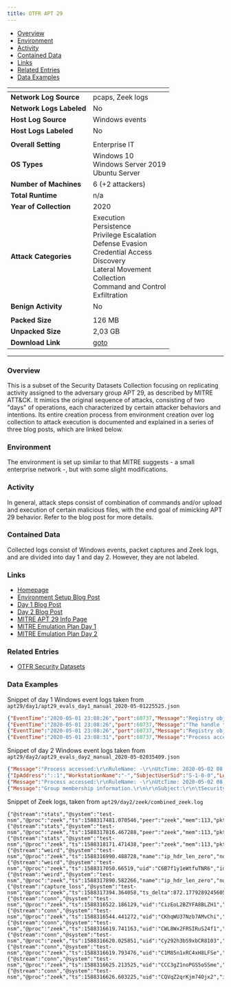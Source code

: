 ```yaml
---
title: OTFR APT 29
---
```


- [Overview](#overview)
- [Environment](#environment)
- [Activity](#activity)
- [Contained Data](#contained-data)
- [Links](#links)
- [Related Entries](#related-entries)
- [Data Examples](#data-examples)

| <!-- -->                 | <!-- -->                                                                                                                                                                                |
|--------------------------|-----------------------------------------------------------------------------------------------------------------------------------------------------------------------------------------|
| **Network Log Source**   | pcaps, Zeek logs                                                                                                                                                                        |
| **Network Logs Labeled** | No                                                                                                                                                                                      |
| **Host Log Source**      | Windows events                                                                                                                                                                          |
| **Host Logs Labeled**    | No                                                                                                                                                                                      |
|                          |                                                                                                                                                                                         |
| **Overall Setting**      | Enterprise IT                                                                                                                                                                           |
| **OS Types**             | Windows 10<br/>Windows Server 2019<br/>Ubuntu Server                                                                                                                                    |
| **Number of Machines**   | 6 (+2 attackers)                                                                                                                                                                        |
| **Total Runtime**        | n/a                                                                                                                                                                                     |
| **Year of Collection**   | 2020                                                                                                                                                                                    |
| **Attack Categories**    | Execution<br/>Persistence<br/>Privilege Escalation<br/>Defense Evasion<br/>Credential Access<br/>Discovery<br/>Lateral Movement<br/>Collection<br/>Command and Control<br/>Exfiltration |
| **Benign Activity**       | No                                                                                                                                                                                      |
|                          |                                                                                                                                                                                         |
| **Packed Size**          | 126 MB                                                                                                                                                                                  |
| **Unpacked Size**        | 2,03 GB                                                                                                                                                                                 |
| **Download Link**        | [goto](https://github.com/OTRF/Security-Datasets/tree/master/datasets/compound/apt29)                                                                                                   |

***

### Overview

This is a subset of the Security Datasets Collection focusing on replicating activity assigned to the adversary group
APT 29, as described by MITRE ATT&CK.
It mimics the original sequence of attacks, consisting of two "days" of operations, each characterized by certain
attacker behaviors and intentions.
Its entire creation process from environment creation over log collection to attack execution is documented and
explained in a series of three blog posts, which are linked below.

### Environment

The environment is set up similar to that MITRE suggests - a small enterprise network -, but with some slight
modifications.

### Activity

In general, attack steps consist of combination of commands and/or upload and execution of certain malicious files, with
the end goal of mimicking APT 29 behavior.
Refer to the blog post for more details.

### Contained Data

Collected logs consist of Windows events, packet captures and Zeek logs, and are divided into day 1 and day 2.
However, they are not labeled.

### Links

- [Homepage](https://github.com/OTRF/Security-Datasets/tree/master/datasets/compound/apt29)
- [Environment Setup Blog Post](https://medium.com/threat-hunters-forge/mordor-labs-part-1-deploying-att-ck-apt29-evals-environments-via-arm-templates-to-create-1c6c4bc32c9a)
- [Day 1 Blog Post](https://medium.com/threat-hunters-forge/mordor-labs-part-2-executing-att-ck-apt29-evals-emulation-plan-day1-17fae7a81229)
- [Day 2 Blog Post](https://medium.com/threat-hunters-forge/mordor-labs-part-3-executing-att-ck-apt29-evaluations-emulation-plan-day2-417cadc2a337)
- [MITRE APT 29 Info Page](https://attackevals.mitre-engenuity.org/enterprise/apt29/)
- [MITRE Emulation Plan Day 1](https://github.com/mitre-attack/attack-arsenal/tree/master/adversary_emulation/APT29/Emulation_Plan/Day%201)
- [MITRE Emulation Plan Day 2](https://github.com/mitre-attack/attack-arsenal/tree/master/adversary_emulation/APT29/Emulation_Plan/Day%202)

### Related Entries

- [OTFR Security Datasets](../collections/security_datasets.md)

### Data Examples

Snippet of day 1 Windows event logs taken from `apt29/day1/apt29_evals_day1_manual_2020-05-01225525.json`

```json
{"EventTime":"2020-05-01 23:08:26","port":60737,"Message":"Registry object added or deleted:\r\nRuleName: -\r\nEventType: CreateKey\r\nUtcTime: 2020-05-02 03:08:26.457\r\nProcessGuid: {47ab858c-e374-5eac-d803-000000000400}\r\nProcessId: 3852\r\nImage: C:\\windows\\system32\\WindowsPowerShell\\v1.0\\powershell.exe\r\nTargetObject: HKU\\S-1-5-21-1830255721-3727074217-2423397540-1107\\Software\\Microsoft\\SystemCertificates\\Disallowed","SourceModuleName":"eventlog","EventID":12,"tags":["mordorDataset"],"@version":"1","SourceName":"Microsoft-Windows-Sysmon","AccountType":"User","host":"wec.internal.cloudapp.net","Task":12,"ThreadID":4588,"TargetObject":"HKU\\S-1-5-21-1830255721-3727074217-2423397540-1107\\Software\\Microsoft\\SystemCertificates\\Disallowed","EventReceivedTime":"2020-05-01 23:08:32","Domain":"NT AUTHORITY","UtcTime":"2020-05-02 03:08:26.457","Keywords":-9223372036854775808,"RecordNumber":378531,"SourceModuleType":"im_msvistalog","@timestamp":"2020-05-02T03:08:32.631Z","SeverityValue":2,"Version":2,"OpcodeValue":0,"Severity":"INFO","Channel":"Microsoft-Windows-Sysmon/Operational","AccountName":"SYSTEM","ProcessGuid":"{47ab858c-e374-5eac-d803-000000000400}","Image":"C:\\windows\\system32\\WindowsPowerShell\\v1.0\\powershell.exe","EventType":"INFO","UserID":"S-1-5-18","ProcessId":"3852","Hostname":"SCRANTON.dmevals.local","RuleName":"-","ExecutionProcessID":3484,"ProviderGuid":"{5770385F-C22A-43E0-BF4C-06F5698FFBD9}"}
{"EventTime":"2020-05-01 23:08:26","port":60737,"Message":"The handle to an object was closed.\r\n\r\nSubject :\r\n\tSecurity ID:\t\tS-1-5-21-1830255721-3727074217-2423397540-1107\r\n\tAccount Name:\t\tpbeesly\r\n\tAccount Domain:\t\tDMEVALS\r\n\tLogon ID:\t\t0x372E81\r\n\r\nObject:\r\n\tObject Server:\t\tSecurity\r\n\tHandle ID:\t\t0x14fc\r\n\r\nProcess Information:\r\n\tProcess ID:\t\t0xf0c\r\n\tProcess Name:\t\tC:\\Windows\\System32\\WindowsPowerShell\\v1.0\\powershell.exe","Opcode":"Info","EventID":4658,"SourceModuleName":"eventlog","tags":["mordorDataset"],"@version":"1","SourceName":"Microsoft-Windows-Security-Auditing","SubjectLogonId":"0x372e81","host":"wec.internal.cloudapp.net","Task":12801,"ThreadID":6568,"EventReceivedTime":"2020-05-01 23:08:32","ObjectServer":"Security","ProcessName":"C:\\Windows\\System32\\WindowsPowerShell\\v1.0\\powershell.exe","HandleId":"0x14fc","Category":"Registry","Keywords":-9214364837600034816,"RecordNumber":79323,"SourceModuleType":"im_msvistalog","@timestamp":"2020-05-02T03:08:32.631Z","SeverityValue":2,"Version":0,"OpcodeValue":0,"SubjectUserSid":"S-1-5-21-1830255721-3727074217-2423397540-1107","Severity":"INFO","Channel":"Security","SubjectUserName":"pbeesly","SubjectDomainName":"DMEVALS","EventType":"AUDIT_SUCCESS","ProcessId":"0xf0c","Hostname":"SCRANTON.dmevals.local","ExecutionProcessID":4,"ProviderGuid":"{54849625-5478-4994-A5BA-3E3B0328C30D}"}
{"EventTime":"2020-05-01 23:08:26","port":60737,"Message":"Registry object added or deleted:\r\nRuleName: -\r\nEventType: CreateKey\r\nUtcTime: 2020-05-02 03:08:26.457\r\nProcessGuid: {47ab858c-e374-5eac-d803-000000000400}\r\nProcessId: 3852\r\nImage: C:\\windows\\system32\\WindowsPowerShell\\v1.0\\powershell.exe\r\nTargetObject: HKU\\S-1-5-21-1830255721-3727074217-2423397540-1107\\Software\\Microsoft\\SystemCertificates\\Disallowed\\Certificates","SourceModuleName":"eventlog","EventID":12,"tags":["mordorDataset"],"@version":"1","SourceName":"Microsoft-Windows-Sysmon","AccountType":"User","host":"wec.internal.cloudapp.net","Task":12,"ThreadID":4588,"TargetObject":"HKU\\S-1-5-21-1830255721-3727074217-2423397540-1107\\Software\\Microsoft\\SystemCertificates\\Disallowed\\Certificates","EventReceivedTime":"2020-05-01 23:08:32","Domain":"NT AUTHORITY","UtcTime":"2020-05-02 03:08:26.457","Keywords":-9223372036854775808,"RecordNumber":378532,"SourceModuleType":"im_msvistalog","@timestamp":"2020-05-02T03:08:32.632Z","SeverityValue":2,"Version":2,"OpcodeValue":0,"Severity":"INFO","Channel":"Microsoft-Windows-Sysmon/Operational","AccountName":"SYSTEM","ProcessGuid":"{47ab858c-e374-5eac-d803-000000000400}","Image":"C:\\windows\\system32\\WindowsPowerShell\\v1.0\\powershell.exe","EventType":"INFO","UserID":"S-1-5-18","ProcessId":"3852","Hostname":"SCRANTON.dmevals.local","RuleName":"-","ExecutionProcessID":3484,"ProviderGuid":"{5770385F-C22A-43E0-BF4C-06F5698FFBD9}"}
{"EventTime":"2020-05-01 23:08:31","port":60737,"Message":"Process accessed:\r\nRuleName: -\r\nUtcTime: 2020-05-02 03:08:31.159\r\nSourceProcessGUID: {5aa8ec29-cadb-5eac-2d00-000000000400}\r\nSourceProcessId: 1844\r\nSourceThreadId: 3156\r\nSourceImage: C:\\windows\\system32\\svchost.exe\r\nTargetProcessGUID: {5aa8ec29-cae0-5eac-5500-000000000400}\r\nTargetProcessId: 3520\r\nTargetImage: C:\\windows\\system32\\svchost.exe\r\nGrantedAccess: 0x1000\r\nCallTrace: C:\\windows\\SYSTEM32\\ntdll.dll+9c584|C:\\windows\\System32\\KERNELBASE.dll+2732e|c:\\windows\\system32\\fwbase.dll+3b35|c:\\windows\\system32\\fwbase.dll+3a89|c:\\windows\\system32\\mpssvc.dll+b907|c:\\windows\\system32\\mpssvc.dll+b75b|c:\\windows\\system32\\mpssvc.dll+e1c2|C:\\windows\\System32\\RPCRT4.dll+76953|C:\\windows\\System32\\RPCRT4.dll+da036|C:\\windows\\System32\\RPCRT4.dll+37a4c|C:\\windows\\System32\\RPCRT4.dll+548c8|C:\\windows\\System32\\RPCRT4.dll+2c921|C:\\windows\\System32\\RPCRT4.dll+2c1db|C:\\windows\\System32\\RPCRT4.dll+1a86f|C:\\windows\\System32\\RPCRT4.dll+19d1a|C:\\windows\\System32\\RPCRT4.dll+19301|C:\\windows\\System32\\RPCRT4.dll+18d6e|C:\\windows\\System32\\RPCRT4.dll+169a5|C:\\windows\\SYSTEM32\\ntdll.dll+3346d|C:\\windows\\SYSTEM32\\ntdll.dll+341c2|C:\\windows\\System32\\KERNEL32.DLL+17bd4|C:\\windows\\SYSTEM32\\ntdll.dll+6ced1","SourceThreadId":"3156","EventID":10,"TargetProcessId":"3520","SourceModuleName":"eventlog","tags":["mordorDataset"],"@version":"1","SourceImage":"C:\\windows\\system32\\svchost.exe","SourceName":"Microsoft-Windows-Sysmon","AccountType":"User","TargetImage":"C:\\windows\\system32\\svchost.exe","host":"wec.internal.cloudapp.net","Task":10,"ThreadID":4224,"EventReceivedTime":"2020-05-01 23:08:32","CallTrace":"C:\\windows\\SYSTEM32\\ntdll.dll+9c584|C:\\windows\\System32\\KERNELBASE.dll+2732e|c:\\windows\\system32\\fwbase.dll+3b35|c:\\windows\\system32\\fwbase.dll+3a89|c:\\windows\\system32\\mpssvc.dll+b907|c:\\windows\\system32\\mpssvc.dll+b75b|c:\\windows\\system32\\mpssvc.dll+e1c2|C:\\windows\\System32\\RPCRT4.dll+76953|C:\\windows\\System32\\RPCRT4.dll+da036|C:\\windows\\System32\\RPCRT4.dll+37a4c|C:\\windows\\System32\\RPCRT4.dll+548c8|C:\\windows\\System32\\RPCRT4.dll+2c921|C:\\windows\\System32\\RPCRT4.dll+2c1db|C:\\windows\\System32\\RPCRT4.dll+1a86f|C:\\windows\\System32\\RPCRT4.dll+19d1a|C:\\windows\\System32\\RPCRT4.dll+19301|C:\\windows\\System32\\RPCRT4.dll+18d6e|C:\\windows\\System32\\RPCRT4.dll+169a5|C:\\windows\\SYSTEM32\\ntdll.dll+3346d|C:\\windows\\SYSTEM32\\ntdll.dll+341c2|C:\\windows\\System32\\KERNEL32.DLL+17bd4|C:\\windows\\SYSTEM32\\ntdll.dll+6ced1","Domain":"NT AUTHORITY","UtcTime":"2020-05-02 03:08:31.159","Keywords":-9223372036854775808,"RecordNumber":346121,"SourceProcessId":"1844","SourceModuleType":"im_msvistalog","@timestamp":"2020-05-02T03:08:32.632Z","SeverityValue":2,"Version":3,"OpcodeValue":0,"Severity":"INFO","Channel":"Microsoft-Windows-Sysmon/Operational","AccountName":"SYSTEM","GrantedAccess":"0x1000","SourceProcessGUID":"{5aa8ec29-cadb-5eac-2d00-000000000400}","EventType":"INFO","UserID":"S-1-5-18","TargetProcessGUID":"{5aa8ec29-cae0-5eac-5500-000000000400}","ProcessId":"1844","Hostname":"NASHUA.dmevals.local","RuleName":"-","ExecutionProcessID":3428,"ProviderGuid":"{5770385F-C22A-43E0-BF4C-06F5698FFBD9}"}
```

Snippet of day 2 Windows event logs taken from `apt29/day2/apt29_evals_day2_manual_2020-05-02035409.json`

```json
{"Message":"Process accessed:\r\nRuleName: -\r\nUtcTime: 2020-05-02 08:28:17.950\r\nSourceProcessGUID: {8320f18b-2b72-5ead-5e00-000000000500}\r\nSourceProcessId: 836\r\nSourceThreadId: 4208\r\nSourceImage: C:\\windows\\system32\\wbem\\wmiprvse.exe\r\nTargetProcessGUID: {8320f18b-2b6d-5ead-3c00-000000000500}\r\nTargetProcessId: 2576\r\nTargetImage: C:\\windows\\system32\\svchost.exe\r\nGrantedAccess: 0x1400\r\nCallTrace: C:\\windows\\SYSTEM32\\ntdll.dll+9c584|C:\\windows\\System32\\KERNELBASE.dll+2732e|C:\\windows\\system32\\wbem\\cimwin32.dll+11f23d|C:\\windows\\system32\\wbem\\cimwin32.dll+11e86c|C:\\windows\\system32\\wbem\\cimwin32.dll+4882b|C:\\windows\\SYSTEM32\\framedynos.dll+864b|C:\\windows\\system32\\wbem\\wmiprvse.exe+10a32|C:\\windows\\system32\\wbem\\wmiprvse.exe+106bb|C:\\windows\\System32\\RPCRT4.dll+76953|C:\\windows\\System32\\RPCRT4.dll+1364b|C:\\windows\\System32\\combase.dll+a2da2|C:\\windows\\System32\\RPCRT4.dll+59a7b|C:\\windows\\System32\\combase.dll+2f333|C:\\windows\\System32\\combase.dll+2f123|C:\\windows\\System32\\combase.dll+a5936|C:\\windows\\System32\\combase.dll+48a1a|C:\\windows\\System32\\combase.dll+a15ad|C:\\windows\\System32\\combase.dll+5736c|C:\\windows\\System32\\combase.dll+57bd1|C:\\windows\\System32\\combase.dll+59378|C:\\windows\\System32\\RPCRT4.dll+548c8|C:\\windows\\System32\\RPCRT4.dll+2c921|C:\\windows\\System32\\RPCRT4.dll+2c470|C:\\windows\\System32\\RPCRT4.dll+1a6bf","SourceThreadId":"4208","SourceImage":"C:\\windows\\system32\\wbem\\wmiprvse.exe","@version":"1","SourceProcessId":"836","EventType":"INFO","Channel":"Microsoft-Windows-Sysmon/Operational","GrantedAccess":"0x1400","ThreadID":3988,"UserID":"S-1-5-18","RecordNumber":1052807,"SeverityValue":2,"Severity":"INFO","TargetProcessGUID":"{8320f18b-2b6d-5ead-3c00-000000000500}","AccountName":"SYSTEM","tags":["mordorDataset"],"TargetImage":"C:\\windows\\system32\\svchost.exe","host":"wec.internal.cloudapp.net","SourceName":"Microsoft-Windows-Sysmon","UtcTime":"2020-05-02 08:28:17.950","RuleName":"-","SourceModuleName":"eventlog","EventID":10,"EventTime":"2020-05-02 04:28:17","port":64167,"@timestamp":"2020-05-02T08:28:18.690Z","Keywords":-9223372036854775808,"AccountType":"User","Version":3,"Domain":"NT AUTHORITY","CallTrace":"C:\\windows\\SYSTEM32\\ntdll.dll+9c584|C:\\windows\\System32\\KERNELBASE.dll+2732e|C:\\windows\\system32\\wbem\\cimwin32.dll+11f23d|C:\\windows\\system32\\wbem\\cimwin32.dll+11e86c|C:\\windows\\system32\\wbem\\cimwin32.dll+4882b|C:\\windows\\SYSTEM32\\framedynos.dll+864b|C:\\windows\\system32\\wbem\\wmiprvse.exe+10a32|C:\\windows\\system32\\wbem\\wmiprvse.exe+106bb|C:\\windows\\System32\\RPCRT4.dll+76953|C:\\windows\\System32\\RPCRT4.dll+1364b|C:\\windows\\System32\\combase.dll+a2da2|C:\\windows\\System32\\RPCRT4.dll+59a7b|C:\\windows\\System32\\combase.dll+2f333|C:\\windows\\System32\\combase.dll+2f123|C:\\windows\\System32\\combase.dll+a5936|C:\\windows\\System32\\combase.dll+48a1a|C:\\windows\\System32\\combase.dll+a15ad|C:\\windows\\System32\\combase.dll+5736c|C:\\windows\\System32\\combase.dll+57bd1|C:\\windows\\System32\\combase.dll+59378|C:\\windows\\System32\\RPCRT4.dll+548c8|C:\\windows\\System32\\RPCRT4.dll+2c921|C:\\windows\\System32\\RPCRT4.dll+2c470|C:\\windows\\System32\\RPCRT4.dll+1a6bf","EventReceivedTime":"2020-05-02 04:28:18","ProviderGuid":"{5770385F-C22A-43E0-BF4C-06F5698FFBD9}","SourceProcessGUID":"{8320f18b-2b72-5ead-5e00-000000000500}","TargetProcessId":"2576","SourceModuleType":"im_msvistalog","ProcessId":"836","ExecutionProcessID":3172,"Task":10,"Hostname":"UTICA.dmevals.local","OpcodeValue":0}
{"IpAddress":"::1","WorkstationName":"-","SubjectUserSid":"S-1-0-0","LogonGuid":"{2ba297e5-dc7d-4ecc-ae18-902150aef9d9}","ThreadID":3324,"RecordNumber":210355,"tags":["mordorDataset"],"host":"wec.internal.cloudapp.net","SourceName":"Microsoft-Windows-Security-Auditing","LogonProcessName":"Kerberos","IpPort":"63460","RestrictedAdminMode":"-","KeyLength":"0","EventTime":"2020-05-02 04:28:17","port":64167,"@timestamp":"2020-05-02T08:28:18.690Z","Keywords":-9214364837600034816,"TargetLogonId":"0x7e0b50","LogonType":"3","ProviderGuid":"{54849625-5478-4994-A5BA-3E3B0328C30D}","SubjectLogonId":"0x0","ExecutionProcessID":708,"Hostname":"NEWYORK.dmevals.local","Message":"An account was successfully logged on.\r\n\r\nSubject:\r\n\tSecurity ID:\t\tS-1-0-0\r\n\tAccount Name:\t\t-\r\n\tAccount Domain:\t\t-\r\n\tLogon ID:\t\t0x0\r\n\r\nLogon Information:\r\n\tLogon Type:\t\t3\r\n\tRestricted Admin Mode:\t-\r\n\tVirtual Account:\t\tNo\r\n\tElevated Token:\t\tYes\r\n\r\nImpersonation Level:\t\tImpersonation\r\n\r\nNew Logon:\r\n\tSecurity ID:\t\tS-1-5-18\r\n\tAccount Name:\t\tNEWYORK$\r\n\tAccount Domain:\t\tDMEVALS.LOCAL\r\n\tLogon ID:\t\t0x7E0B50\r\n\tLinked Logon ID:\t\t0x0\r\n\tNetwork Account Name:\t-\r\n\tNetwork Account Domain:\t-\r\n\tLogon GUID:\t\t{2ba297e5-dc7d-4ecc-ae18-902150aef9d9}\r\n\r\nProcess Information:\r\n\tProcess ID:\t\t0x0\r\n\tProcess Name:\t\t-\r\n\r\nNetwork Information:\r\n\tWorkstation Name:\t-\r\n\tSource Network Address:\t::1\r\n\tSource Port:\t\t63460\r\n\r\nDetailed Authentication Information:\r\n\tLogon Process:\t\tKerberos\r\n\tAuthentication Package:\tKerberos\r\n\tTransited Services:\t-\r\n\tPackage Name (NTLM only):\t-\r\n\tKey Length:\t\t0\r\n\r\nThis event is generated when a logon session is created. It is generated on the computer that was accessed.\r\n\r\nThe subject fields indicate the account on the local system which requested the logon. This is most commonly a service such as the Server service, or a local process such as Winlogon.exe or Services.exe.\r\n\r\nThe logon type field indicates the kind of logon that occurred. The most common types are 2 (interactive) and 3 (network).\r\n\r\nThe New Logon fields indicate the account for whom the new logon was created, i.e. the account that was logged on.\r\n\r\nThe network fields indicate where a remote logon request originated. Workstation name is not always available and may be left blank in some cases.\r\n\r\nThe impersonation level field indicates the extent to which a process in the logon session can impersonate.\r\n\r\nThe authentication information fields provide detailed information about this specific logon request.\r\n\t- Logon GUID is a unique identifier that can be used to correlate this event with a KDC event.\r\n\t- Transited services indicate which intermediate services have participated in this logon request.\r\n\t- Package name indicates which sub-protocol was used among the NTLM protocols.\r\n\t- Key length indicates the length of the generated session key. This will be 0 if no session key was requested.","ImpersonationLevel":"%%1833","@version":"1","AuthenticationPackageName":"Kerberos","EventType":"AUDIT_SUCCESS","Channel":"Security","ProcessName":"-","TransmittedServices":"-","LmPackageName":"-","SeverityValue":2,"Severity":"INFO","SubjectUserName":"-","SubjectDomainName":"-","SourceModuleName":"eventlog","TargetUserSid":"S-1-5-18","EventID":4624,"Category":"Logon","TargetDomainName":"DMEVALS.LOCAL","ProcessId":"0x0","ElevatedToken":"%%1842","SourceModuleType":"im_msvistalog","EventReceivedTime":"2020-05-02 04:28:18","Version":2,"TargetUserName":"NEWYORK$","TargetOutboundUserName":"-","VirtualAccount":"%%1843","TargetOutboundDomainName":"-","Opcode":"Info","Task":12544,"OpcodeValue":0,"TargetLinkedLogonId":"0x0"}
{"Message":"Process accessed:\r\nRuleName: -\r\nUtcTime: 2020-05-02 08:28:17.950\r\nSourceProcessGUID: {8320f18b-2b72-5ead-5e00-000000000500}\r\nSourceProcessId: 836\r\nSourceThreadId: 4208\r\nSourceImage: C:\\windows\\system32\\wbem\\wmiprvse.exe\r\nTargetProcessGUID: {8320f18b-2b6d-5ead-3e00-000000000500}\r\nTargetProcessId: 2624\r\nTargetImage: C:\\windows\\system32\\svchost.exe\r\nGrantedAccess: 0x1400\r\nCallTrace: C:\\windows\\SYSTEM32\\ntdll.dll+9c584|C:\\windows\\System32\\KERNELBASE.dll+2732e|C:\\windows\\system32\\wbem\\cimwin32.dll+11f23d|C:\\windows\\system32\\wbem\\cimwin32.dll+11e86c|C:\\windows\\system32\\wbem\\cimwin32.dll+4882b|C:\\windows\\SYSTEM32\\framedynos.dll+864b|C:\\windows\\system32\\wbem\\wmiprvse.exe+10a32|C:\\windows\\system32\\wbem\\wmiprvse.exe+106bb|C:\\windows\\System32\\RPCRT4.dll+76953|C:\\windows\\System32\\RPCRT4.dll+1364b|C:\\windows\\System32\\combase.dll+a2da2|C:\\windows\\System32\\RPCRT4.dll+59a7b|C:\\windows\\System32\\combase.dll+2f333|C:\\windows\\System32\\combase.dll+2f123|C:\\windows\\System32\\combase.dll+a5936|C:\\windows\\System32\\combase.dll+48a1a|C:\\windows\\System32\\combase.dll+a15ad|C:\\windows\\System32\\combase.dll+5736c|C:\\windows\\System32\\combase.dll+57bd1|C:\\windows\\System32\\combase.dll+59378|C:\\windows\\System32\\RPCRT4.dll+548c8|C:\\windows\\System32\\RPCRT4.dll+2c921|C:\\windows\\System32\\RPCRT4.dll+2c470|C:\\windows\\System32\\RPCRT4.dll+1a6bf","SourceThreadId":"4208","SourceImage":"C:\\windows\\system32\\wbem\\wmiprvse.exe","@version":"1","SourceProcessId":"836","EventType":"INFO","Channel":"Microsoft-Windows-Sysmon/Operational","GrantedAccess":"0x1400","ThreadID":3988,"UserID":"S-1-5-18","RecordNumber":1052808,"SeverityValue":2,"Severity":"INFO","TargetProcessGUID":"{8320f18b-2b6d-5ead-3e00-000000000500}","AccountName":"SYSTEM","tags":["mordorDataset"],"TargetImage":"C:\\windows\\system32\\svchost.exe","host":"wec.internal.cloudapp.net","SourceName":"Microsoft-Windows-Sysmon","UtcTime":"2020-05-02 08:28:17.950","RuleName":"-","SourceModuleName":"eventlog","EventID":10,"EventTime":"2020-05-02 04:28:17","port":64167,"@timestamp":"2020-05-02T08:28:18.690Z","Keywords":-9223372036854775808,"AccountType":"User","Version":3,"Domain":"NT AUTHORITY","CallTrace":"C:\\windows\\SYSTEM32\\ntdll.dll+9c584|C:\\windows\\System32\\KERNELBASE.dll+2732e|C:\\windows\\system32\\wbem\\cimwin32.dll+11f23d|C:\\windows\\system32\\wbem\\cimwin32.dll+11e86c|C:\\windows\\system32\\wbem\\cimwin32.dll+4882b|C:\\windows\\SYSTEM32\\framedynos.dll+864b|C:\\windows\\system32\\wbem\\wmiprvse.exe+10a32|C:\\windows\\system32\\wbem\\wmiprvse.exe+106bb|C:\\windows\\System32\\RPCRT4.dll+76953|C:\\windows\\System32\\RPCRT4.dll+1364b|C:\\windows\\System32\\combase.dll+a2da2|C:\\windows\\System32\\RPCRT4.dll+59a7b|C:\\windows\\System32\\combase.dll+2f333|C:\\windows\\System32\\combase.dll+2f123|C:\\windows\\System32\\combase.dll+a5936|C:\\windows\\System32\\combase.dll+48a1a|C:\\windows\\System32\\combase.dll+a15ad|C:\\windows\\System32\\combase.dll+5736c|C:\\windows\\System32\\combase.dll+57bd1|C:\\windows\\System32\\combase.dll+59378|C:\\windows\\System32\\RPCRT4.dll+548c8|C:\\windows\\System32\\RPCRT4.dll+2c921|C:\\windows\\System32\\RPCRT4.dll+2c470|C:\\windows\\System32\\RPCRT4.dll+1a6bf","EventReceivedTime":"2020-05-02 04:28:18","ProviderGuid":"{5770385F-C22A-43E0-BF4C-06F5698FFBD9}","SourceProcessGUID":"{8320f18b-2b72-5ead-5e00-000000000500}","TargetProcessId":"2624","SourceModuleType":"im_msvistalog","ProcessId":"836","ExecutionProcessID":3172,"Task":10,"Hostname":"UTICA.dmevals.local","OpcodeValue":0}
{"Message":"Group membership information.\r\n\r\nSubject:\r\n\tSecurity ID:\t\tS-1-0-0\r\n\tAccount Name:\t\t-\r\n\tAccount Domain:\t\t-\r\n\tLogon ID:\t\t0x0\r\n\r\nLogon Type:\t\t\t3\r\n\r\nNew Logon:\r\n\tSecurity ID:\t\tS-1-5-18\r\n\tAccount Name:\t\tNEWYORK$\r\n\tAccount Domain:\t\tDMEVALS.LOCAL\r\n\tLogon ID:\t\t0x7E0B50\r\n\r\nEvent in sequence:\t\t1 of 1\r\n\r\nGroup Membership:\t\t\t\r\n\t\t%{S-1-5-32-544}\r\n\t\t%{S-1-1-0}\r\n\t\t%{S-1-5-32-554}\r\n\t\t%{S-1-5-32-545}\r\n\t\t%{S-1-5-32-555}\r\n\t\t%{S-1-5-32-560}\r\n\t\t%{S-1-5-2}\r\n\t\t%{S-1-5-11}\r\n\t\t%{S-1-5-15}\r\n\t\t%{S-1-5-21-1719095684-3458891352-3955206944-1000}\r\n\t\t%{S-1-5-21-1719095684-3458891352-3955206944-516}\r\n\t\t%{S-1-5-9}\r\n\t\t%{S-1-18-1}\r\n\t\t%{S-1-5-21-1719095684-3458891352-3955206944-572}\r\n\t\t%{S-1-16-16384}\r\n\r\nThe subject fields indicate the account on the local system which requested the logon. This is most commonly a service such as the Server service, or a local process such as Winlogon.exe or Services.exe.\r\n\r\nThe logon type field indicates the kind of logon that occurred. The most common types are 2 (interactive) and 3 (network).\r\n\r\nThe New Logon fields indicate the account for whom the new logon was created, i.e. the account that was logged on.\r\n\r\nThis event is generated when the Audit Group Membership subcategory is configured.  The Logon ID field can be used to correlate this event with the corresponding user logon event as well as to any other security audit events generated during this logon session.","Opcode":"Info","GroupMembership":"\r\n\t\t%{S-1-5-32-544}\r\n\t\t%{S-1-1-0}\r\n\t\t%{S-1-5-32-554}\r\n\t\t%{S-1-5-32-545}\r\n\t\t%{S-1-5-32-555}\r\n\t\t%{S-1-5-32-560}\r\n\t\t%{S-1-5-2}\r\n\t\t%{S-1-5-11}\r\n\t\t%{S-1-5-15}\r\n\t\t%{S-1-5-21-1719095684-3458891352-3955206944-1000}\r\n\t\t%{S-1-5-21-1719095684-3458891352-3955206944-516}\r\n\t\t%{S-1-5-9}\r\n\t\t%{S-1-18-1}\r\n\t\t%{S-1-5-21-1719095684-3458891352-3955206944-572}\r\n\t\t%{S-1-16-16384}","@version":"1","EventIdx":"1","EventCountTotal":"1","SubjectUserSid":"S-1-0-0","EventType":"AUDIT_SUCCESS","Channel":"Security","ThreadID":3324,"RecordNumber":210356,"SeverityValue":2,"Severity":"INFO","SubjectUserName":"-","SubjectDomainName":"-","tags":["mordorDataset"],"host":"wec.internal.cloudapp.net","SourceName":"Microsoft-Windows-Security-Auditing","SourceModuleName":"eventlog","TargetUserSid":"S-1-5-18","EventID":4627,"Category":"Group Membership","EventTime":"2020-05-02 04:28:17","port":64167,"@timestamp":"2020-05-02T08:28:18.691Z","Keywords":-9214364837600034816,"TargetDomainName":"DMEVALS.LOCAL","Version":0,"TargetLogonId":"0x7e0b50","LogonType":"3","EventReceivedTime":"2020-05-02 04:28:18","ProviderGuid":"{54849625-5478-4994-A5BA-3E3B0328C30D}","SubjectLogonId":"0x0","TargetUserName":"NEWYORK$","SourceModuleType":"im_msvistalog","ExecutionProcessID":708,"Task":12554,"Hostname":"NEWYORK.dmevals.local","OpcodeValue":0}
```

Snippet of Zeek logs, taken from `apt29/day2/zeek/combined_zeek.log`

```
{"@stream":"stats","@system":"test-nsm","@proc":"zeek","ts":1588317481.070546,"peer":"zeek","mem":113,"pkts_proc":305,"bytes_recv":82421,"events_proc":508,"events_queued":498,"active_tcp_conns":0,"active_udp_conns":1,"active_icmp_conns":0,"tcp_conns":7,"udp_conns":12,"icmp_conns":0,"timers":339,"active_timers":39,"files":0,"active_files":0,"dns_requests":0,"active_dns_requests":0,"reassem_tcp_size":0,"reassem_file_size":0,"reassem_frag_size":0,"reassem_unknown_size":0}
{"@stream":"stats","@system":"test-nsm","@proc":"zeek","ts":1588317816.467288,"peer":"zeek","mem":113,"pkts_proc":7,"bytes_recv":860,"events_proc":32,"events_queued":37,"active_tcp_conns":0,"active_udp_conns":1,"active_icmp_conns":0,"tcp_conns":0,"udp_conns":3,"icmp_conns":0,"timers":98,"active_timers":37,"files":0,"active_files":0,"dns_requests":0,"active_dns_requests":0,"reassem_tcp_size":0,"reassem_file_size":0,"reassem_frag_size":0,"reassem_unknown_size":0}
{"@stream":"stats","@system":"test-nsm","@proc":"zeek","ts":1588318171.471438,"peer":"zeek","mem":113,"pkts_proc":27,"bytes_recv":7562,"events_proc":67,"events_queued":62,"active_tcp_conns":1,"active_udp_conns":0,"active_icmp_conns":0,"tcp_conns":2,"udp_conns":1,"icmp_conns":0,"timers":106,"active_timers":39,"files":0,"active_files":0,"dns_requests":0,"active_dns_requests":0,"reassem_tcp_size":0,"reassem_file_size":0,"reassem_frag_size":0,"reassem_unknown_size":0}
{"@stream":"weird","@system":"test-nsm","@proc":"zeek","ts":1588316990.488728,"name":"ip_hdr_len_zero","notice":false,"peer":"zeek"}
{"@stream":"weird","@system":"test-nsm","@proc":"zeek","ts":1588317050.66519,"uid":"C6B7f1y1eWtfuTNR6","id_orig_h":"10.0.1.4","id_orig_p":55605,"id_resp_h":"10.0.0.4","id_resp_p":49667,"name":"unknown_dce_rpc_auth_type","addl":"68","notice":false,"peer":"zeek"}
{"@stream":"weird","@system":"test-nsm","@proc":"zeek","ts":1588317890.582266,"name":"ip_hdr_len_zero","notice":false,"peer":"zeek"}
{"@stream":"capture_loss","@system":"test-nsm","@proc":"zeek","ts":1588317394.364058,"ts_delta":872.1779289245605,"peer":"zeek","gaps":29,"acks":1556,"percent_lost":1.8637532133676094}
{"@stream":"conn","@system":"test-nsm","@proc":"zeek","ts":1588316522.186129,"uid":"CizEoL2BZYFA8BLZH1","id_orig_h":"10.0.1.5","id_orig_p":60818,"id_resp_h":"10.0.0.4","id_resp_p":445,"proto":"tcp","service":"krb,smb,gssapi","duration":10.780650854110718,"orig_bytes":4000,"resp_bytes":1681,"conn_state":"RSTO","missed_bytes":0,"history":"ShADdaR","orig_pkts":12,"orig_ip_bytes":1307,"resp_pkts":10,"resp_ip_bytes":2093,"orig_l2_addr":"00:0d:3a:9a:33:1a","resp_l2_addr":"12:34:56:78:9a:bc"}
{"@stream":"conn","@system":"test-nsm","@proc":"zeek","ts":1588316544.441272,"uid":"CKhqWU37Nzb7AMvChi","id_orig_h":"10.0.1.5","id_orig_p":64801,"id_resp_h":"10.0.0.4","id_resp_p":53,"proto":"udp","service":"dns","duration":0.0014269351959228516,"orig_bytes":55,"resp_bytes":71,"conn_state":"SF","missed_bytes":0,"history":"Dd","orig_pkts":1,"orig_ip_bytes":83,"resp_pkts":1,"resp_ip_bytes":99,"orig_l2_addr":"00:0d:3a:9a:33:1a","resp_l2_addr":"12:34:56:78:9a:bc"}
{"@stream":"conn","@system":"test-nsm","@proc":"zeek","ts":1588316619.741163,"uid":"CWL8Wx2FRSIRuS24f1","id_orig_h":"10.0.1.5","id_orig_p":60839,"id_resp_h":"192.168.0.4","id_resp_p":443,"proto":"tcp","service":"ssl","duration":0.15779900550842285,"orig_bytes":358,"resp_bytes":5980,"conn_state":"SF","missed_bytes":0,"history":"ShADadfF","orig_pkts":9,"orig_ip_bytes":730,"resp_pkts":10,"resp_ip_bytes":6392,"orig_l2_addr":"00:0d:3a:9a:33:1a","resp_l2_addr":"12:34:56:78:9a:bc"}
{"@stream":"conn","@system":"test-nsm","@proc":"zeek","ts":1588316620.025851,"uid":"Cy292h3bS9xbCR8103","id_orig_h":"10.0.1.5","id_orig_p":60841,"id_resp_h":"192.168.0.4","id_resp_p":443,"proto":"tcp","service":"ssl","duration":0.08468794822692871,"orig_bytes":743,"resp_bytes":34095,"conn_state":"SF","missed_bytes":0,"history":"ShADadfF","orig_pkts":7,"orig_ip_bytes":1035,"resp_pkts":9,"resp_ip_bytes":34467,"orig_l2_addr":"00:0d:3a:9a:33:1a","resp_l2_addr":"12:34:56:78:9a:bc"}
{"@stream":"conn","@system":"test-nsm","@proc":"zeek","ts":1588316619.793476,"uid":"C1M85n1xRC4xH8LFSe","id_orig_h":"10.0.1.5","id_orig_p":55979,"id_resp_h":"10.0.0.4","id_resp_p":53,"proto":"udp","service":"dns","duration":0.06476283073425293,"orig_bytes":82,"resp_bytes":207,"conn_state":"SF","missed_bytes":0,"history":"Dd","orig_pkts":2,"orig_ip_bytes":138,"resp_pkts":1,"resp_ip_bytes":235,"orig_l2_addr":"00:0d:3a:9a:33:1a","resp_l2_addr":"12:34:56:78:9a:bc"}
{"@stream":"conn","@system":"test-nsm","@proc":"zeek","ts":1588316625.213525,"uid":"CCC3gZ1noPGS5oSSme","id_orig_h":"10.0.1.5","id_orig_p":60842,"id_resp_h":"192.168.0.4","id_resp_p":443,"proto":"tcp","service":"ssl","duration":0.07885193824768066,"orig_bytes":644,"resp_bytes":91162,"conn_state":"SF","missed_bytes":0,"history":"ShADadfF","orig_pkts":11,"orig_ip_bytes":1096,"resp_pkts":14,"resp_ip_bytes":91734,"orig_l2_addr":"00:0d:3a:9a:33:1a","resp_l2_addr":"12:34:56:78:9a:bc"}
{"@stream":"conn","@system":"test-nsm","@proc":"zeek","ts":1588316626.603225,"uid":"CQVqZ2qrKjm74Ojx2","id_orig_h":"10.0.1.5","id_orig_p":60843,"id_resp_h":"192.168.0.4","id_resp_p":443,"proto":"tcp","service":"ssl","duration":0.04291510581970215,"orig_bytes":2570,"resp_bytes":346,"conn_state":"SF","missed_bytes":0,"history":"ShADadfF","orig_pkts":7,"orig_ip_bytes":1005,"resp_pkts":8,"resp_ip_bytes":678,"orig_l2_addr":"00:0d:3a:9a:33:1a","resp_l2_addr":"12:34:56:78:9a:bc"}
```